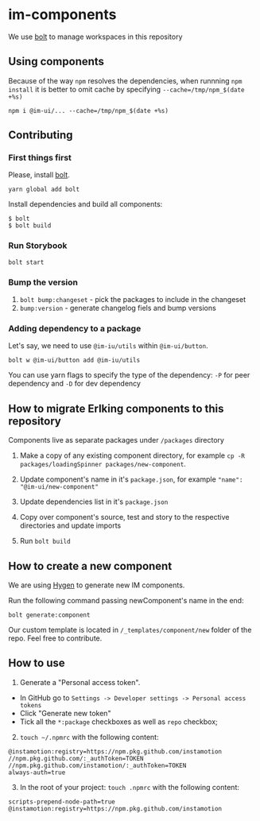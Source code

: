 # im-components

We use [bolt](https://www.npmjs.com/package/bolt) to manage workspaces in this repository

## Using components

Because of the way `npm` resolves the dependencies, when runnning `npm install` it is better to omit cache by specifying `--cache=/tmp/npm_$(date +%s)`

```
npm i @im-ui/... --cache=/tmp/npm_$(date +%s)
```

## Contributing

### First things first

Please, install [bolt](https://www.npmjs.com/package/bolt).

```
yarn global add bolt
```

Install dependencies and build all components:

```
$ bolt
$ bolt build
```

### Run Storybook

```
bolt start
```

### Bump the version

1. `bolt bump:changeset` - pick the packages to include in the changeset
2. `bump:version` - generate changelog fiels and bump versions

### Adding dependency to a package

Let's say, we need to use `@im-iu/utils` within `@im-ui/button`.

```
bolt w @im-ui/button add @im-iu/utils
```

You can use yarn flags to specify the type of the dependency: `-P` for peer dependency and `-D` for dev dependency

## How to migrate Erlking components to this repository

Components live as separate packages under `/packages` directory

1. Make a copy of any existing component directory, for example `cp -R packages/loadingSpinner packages/new-component`.

2. Update component's name in it's `package.json`, for example `"name": "@im-ui/new-component"`

3. Update dependencies list in it's `package.json`

4. Copy over component's source, test and story to the respective directories and update imports

5. Run `bolt build`

## How to create a new component

We are using [Hygen](https://www.hygen.io/) to generate new IM components.

Run the following command passing newComponent's name in the end:

```
bolt generate:component
```

Our custom template is located in `/_templates/component/new` folder of the repo. Feel free to contribute.

## How to use

1. Generate a "Personal access token".

  - In GitHub go to `Settings -> Developer settings -> Personal access tokens`
  - Click "Generate new token"
  - Tick all the `*:package` checkboxes as well as `repo` checkbox;

2. `touch ~/.npmrc` with the following content:

```
@instamotion:registry=https://npm.pkg.github.com/instamotion
//npm.pkg.github.com/:_authToken=TOKEN
//npm.pkg.github.com/instamotion/:_authToken=TOKEN
always-auth=true
```

3. In the root of your project: `touch .npmrc` with the following content:

```
scripts-prepend-node-path=true
@instamotion:registry=https://npm.pkg.github.com/instamotion
```
